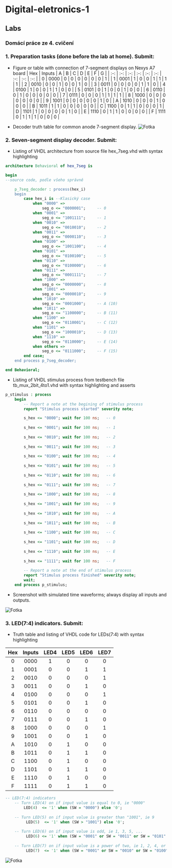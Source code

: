 # Digital-eletronics-1

## Labs

### Domácí práce ze 4. cvičení

### 1. Preparation tasks (done before the lab at home). Submit:

* Figure or table with connection of 7-segment displays on Nexys A7 board
| Hex | Inputs | A | B | C | D | E | F | G |
| :-: | :-: | :-: | :-: | :-: | :-: | :-: | :-: | :-: |
| 0 | 0000 | 0 | 0 | 0 | 0 | 0 | 0 | 1 |
| 1 | 0001 | 1 | 0 | 0 | 1 | 1 | 1 | 1 |
| 2 | 0010 | 0 | 0 | 1 | 0 | 0 | 1 | 0 |
| 3 | 0011 | 0 | 0 | 0 | 0 | 1 | 1 | 0 |
| 4 | 0100 | 1 | 0 | 0 | 1 | 1 | 0 | 0 |
| 5 | 0101 | 0 | 1 | 0 | 0 | 1 | 0 | 0 |
| 6 | 0110 | 0 | 1 | 0 | 0 | 0 | 0 | 0 |
| 7 | 0111 | 0 | 0 | 0 | 1 | 1 | 1 | 1 |
| 8 | 1000 | 0 | 0 | 0 | 0 | 0 | 0 | 0 |
| 9 | 1001 | 0 | 0 | 0 | 0 | 0 | 1 | 0 |
| A | 1010 | 0 | 0 | 0 | 1 | 0 | 0 | 0 |
| B | 1011 | 1 | 1 | 0 | 0 | 0 | 0 | 0 |
| C | 1100 | 0 | 1 | 1 | 0 | 0 | 0 | 1 |
| D | 1101 | 1 | 0 | 0 | 0 | 0 | 1 | 0 |
| E | 1110 | 0 | 1 | 1 | 0 | 0 | 0 | 0 |
| F | 1111 | 0 | 1 | 1 | 1 | 0 | 0 | 0 |

* Decoder truth table for common anode 7-segment display.
![Fotka](photos/obr1.png)

### 2. Seven-segment display decoder. Submit:
* Listing of VHDL architecture from source file hex_7seg.vhd with syntax highlighting
```vhdl
architecture Behavioral of hex_7seg is

begin
--source code, podle všeho správně

    p_7seg_decoder : process(hex_i)
    begin
        case hex_i is --Klasický case
            when "0000" =>
                seg_o <= "0000001";     -- 0
            when "0001" =>
                seg_o <= "1001111";     -- 1
            when "0010" =>
                seg_o <= "0010010";     -- 2
            when "0011" =>
                seg_o <= "0000110";     -- 3
            when "0100" =>
                seg_o <= "1001100";     -- 4
            when "0101" =>
                seg_o <= "0100100";     -- 5
            when "0110" =>
                seg_o <= "0100000";     -- 6
            when "0111" =>
                seg_o <= "0001111";     -- 7
            when "1000" =>
                seg_o <= "0000000";     -- 8
            when "1001" =>
                seg_o <= "0000010";     -- 9
            when "1010" =>
                seg_o <= "0001000";     -- A (10)
            when "1011" =>
                seg_o <= "1100000";     -- B (11)
            when "1100" =>
                seg_o <= "0110001";     -- C (12)
            when "1101" =>
                seg_o <= "1000010";     -- D (13)
            when "1110" =>
                seg_o <= "0110000";     -- E (14)
            when others =>
                seg_o <= "0111000";     -- F (15) 
        end case;
    end process p_7seg_decoder;

end Behavioral;
```
* Listing of VHDL stimulus process from testbench file tb_mux_2bit_4to1.vhd with syntax highlighting and asserts
```vhdl
p_stimulus : process
    begin
        -- Report a note at the begining of stimulus process
        report "Stimulus process started" severity note;

        s_hex <= "0000"; wait for 100 ns;   -- 0
        
        s_hex <= "0001"; wait for 100 ns;   -- 1
           
        s_hex <= "0010"; wait for 100 ns;   -- 2
        
        s_hex <= "0011"; wait for 100 ns;   -- 3 
        
        s_hex <= "0100"; wait for 100 ns;   -- 4
           
        s_hex <= "0101"; wait for 100 ns;   -- 5
        
        s_hex <= "0110"; wait for 100 ns;   -- 6
        
        s_hex <= "0111"; wait for 100 ns;   -- 7
           
        s_hex <= "1000"; wait for 100 ns;   -- 8
        
        s_hex <= "1001"; wait for 100 ns;   -- 9
        
        s_hex <= "1010"; wait for 100 ns;   -- A
        
        s_hex <= "1011"; wait for 100 ns;   -- B
           
        s_hex <= "1100"; wait for 100 ns;   -- C
        
        s_hex <= "1101"; wait for 100 ns;   -- D
        
        s_hex <= "1110"; wait for 100 ns;   -- E
        
        s_hex <= "1111"; wait for 100 ns;   -- F
        
        -- Report a note at the end of stimulus process
        report "Stimulus process finished" severity note;
        wait;
    end process p_stimulus;

```

* Screenshot with simulated time waveforms; always display all inputs and outputs.

![Fotka](photos/obr3.png)

### 3. LED(7:4) indicators. Submit:
* Truth table and listing of VHDL code for LEDs(7:4) with syntax highlighting

| Hex | Inputs | LED4 | LED5 | LED6 | LED7 |
| :-: | :-: | :-: | :-: | :-: | :-: |
| 0 | 0000 | 1 | 0 | 0 | 0 |
| 1 | 0001 | 0 | 0 | 1 | 1 |
| 2 | 0010 | 0 | 0 | 0 | 1 |
| 3 | 0011 | 0 | 0 | 1 | 0 |
| 4 | 0100 | 0 | 0 | 0 | 1 |
| 5 | 0101 | 0 | 0 | 1 | 0 |
| 6 | 0110 | 0 | 0 | 0 | 0 |
| 7 | 0111 | 0 | 0 | 1 | 0 |
| 8 | 1000 | 0 | 0 | 0 | 1 |
| 9 | 1001 | 0 | 0 | 1 | 0 |
| A | 1010 | 0 | 1 | 0 | 0 |
| B | 1011 | 0 | 1 | 1 | 0 |
| C | 1100 | 0 | 1 | 0 | 0 |
| D | 1101 | 0 | 1 | 1 | 0 |
| E | 1110 | 0 | 1 | 0 | 0 |
| F | 1111 | 0 | 1 | 1 | 0 |

```vhdl
-- LED(7:4) indicators
    -- Turn LED(4) on if input value is equal to 0, ie "0000"
        LED(4)  <= '1' when (SW = "0000") else '0';
    
    -- Turn LED(5) on if input value is greater than "1001", ie 9
         LED(5)  <= '1' when (SW > "1001") else '0';
    
    -- Turn LED(6) on if input value is odd, ie 1, 3, 5, ...
         LED(6) <= '1' when (SW = "0001" or SW = "0011" or SW = "0101" or SW = "0111" or SW = "1001" or SW = "1011" or SW = "1101" or SW = "1111") else '0';
    
    -- Turn LED(7) on if input value is a power of two, ie 1, 2, 4, or 8
         LED(7)  <= '1' when (SW = "0001" or SW = "0010" or SW = "0100" or SW = "1000") else '0';
```

![Fotka](photos/obr4.png)
